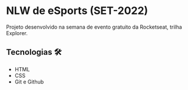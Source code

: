 # NLW de eSports (SET-2022)

Projeto desenvolvido na semana de evento gratuito da Rocketseat, trilha Explorer.

## Tecnologias 🛠️

- HTML
- CSS
- Git e Github
